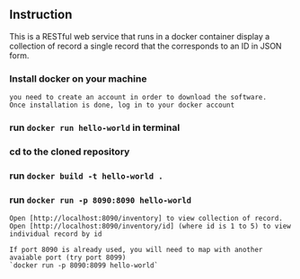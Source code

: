 ## Instruction
This is a RESTful web service that runs in a docker container display a collection of record a single record that the corresponds to an ID in JSON form.

### Install docker on your machine
    you need to create an account in order to download the software.
    Once installation is done, log in to your docker account

### run `docker run hello-world` in terminal

### cd to the cloned repository

### run `docker build -t hello-world .`

### run `docker run -p 8090:8090 hello-world`

    Open [http://localhost:8090/inventory] to view collection of record.
    Open [http://localhost:8090/inventory/id] (where id is 1 to 5) to view individual record by id

    If port 8090 is already used, you will need to map with another avaiable port (try port 8099)
    `docker run -p 8090:8099 hello-world`
